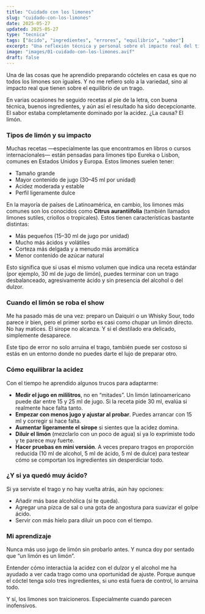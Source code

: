 ```yaml
---
title: "Cuidado con los limones"
slug: "cuidado-con-los-limones"
date: 2025-05-27
updated: 2025-05-27
type: "tecnica"
tags: ["ácido", "ingredientes", "errores", "equilibrio", "sabor"]
excerpt: "Una reflexión técnica y personal sobre el impacto real del tipo de limón que usas al preparar cócteles. Lo que parece un simple cítrico puede cambiarlo todo."
image: "images/01-cuidado-con-los-limones.avif"
draft: false
---
```


Una de las cosas que he aprendido preparando cócteles en casa es que no todos los limones son iguales. Y no me refiero solo a la variedad, sino al impacto real que tienen sobre el equilibrio de un trago.

En varias ocasiones he seguido recetas al pie de la letra, con buena técnica, buenos ingredientes, y aún así el resultado ha sido decepcionante. El sabor estaba completamente dominado por la acidez. ¿La causa? El limón.

### Tipos de limón y su impacto

Muchas recetas —especialmente las que encontramos en libros o cursos internacionales— están pensadas para limones tipo Eureka o Lisbon, comunes en Estados Unidos y Europa. Estos limones suelen tener:

- Tamaño grande
- Mayor contenido de jugo (30–45 ml por unidad)
- Acidez moderada y estable
- Perfil ligeramente dulce

En la mayoría de países de Latinoamérica, en cambio, los limones más comunes son los conocidos como **Citrus aurantiifolia** (también llamados limones sutiles, criollos o tropicales). Estos tienen características bastante distintas:

- Más pequeños (15–30 ml de jugo por unidad)
- Mucho más ácidos y volátiles
- Corteza más delgada y a menudo más aromática
- Menor contenido de azúcar natural

Esto significa que si usas el mismo volumen que indica una receta estándar (por ejemplo, 30 ml de jugo de limón), puedes terminar con un trago desbalanceado, agresivamente ácido y sin presencia del alcohol o del dulzor.

### Cuando el limón se roba el show

Me ha pasado más de una vez: preparo un Daiquiri o un Whisky Sour, todo parece ir bien, pero el primer sorbo es casi como chupar un limón directo. No hay matices. El sirope no alcanza. Y si el destilado era delicado, simplemente desaparece.

Este tipo de error no solo arruina el trago, también puede ser costoso si estás en un entorno donde no puedes darte el lujo de preparar otro.

### Cómo equilibrar la acidez

Con el tiempo he aprendido algunos trucos para adaptarme:

- **Medir el jugo en mililitros**, no en “mitades”. Un limón latinoamericano puede dar entre 15 y 25 ml de jugo. Si la receta pide 30 ml, evalúa si realmente hace falta tanto.
- **Empezar con menos jugo y ajustar al probar**. Puedes arrancar con 15 ml y corregir si hace falta.
- **Aumentar ligeramente el sirope** si sientes que la acidez domina.
- **Diluir el limón** (mezclarlo con un poco de agua) si ya lo exprimiste todo y te parece muy fuerte.
- **Hacer pruebas en mini versión**. A veces preparo tragos en proporción reducida (10 ml de alcohol, 5 ml de ácido, 5 ml de dulce) para testear cómo se comportan los ingredientes sin desperdiciar todo.

### ¿Y si ya quedó muy ácido?

Si ya serviste el trago y no hay vuelta atrás, aún hay opciones:

- Añadir más base alcohólica (si te queda).
- Agregar una pizca de sal o una gota de angostura para suavizar el golpe ácido.
- Servir con más hielo para diluir un poco con el tiempo.

### Mi aprendizaje

Nunca más uso jugo de limón sin probarlo antes. Y nunca doy por sentado que “un limón es un limón”.

Entender cómo interactúa la acidez con el dulzor y el alcohol me ha ayudado a ver cada trago como una oportunidad de ajuste. Porque aunque el cóctel tenga solo tres ingredientes, si uno está fuera de control, lo arruina todo.

Y sí, los limones son traicioneros. Especialmente cuando parecen inofensivos.